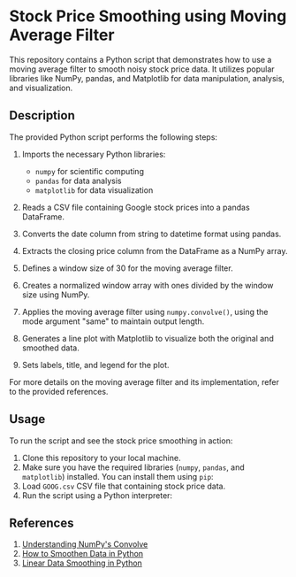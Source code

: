 # Stock Price Smoothing using Moving Average Filter

This repository contains a Python script that demonstrates how to use a moving average filter to smooth noisy stock price data. It utilizes popular libraries like NumPy, pandas, and Matplotlib for data manipulation, analysis, and visualization.

## Description

The provided Python script performs the following steps:

1. Imports the necessary Python libraries:
   - `numpy` for scientific computing
   - `pandas` for data analysis
   - `matplotlib` for data visualization

2. Reads a CSV file containing Google stock prices into a pandas DataFrame.
3. Converts the date column from string to datetime format using pandas.
4. Extracts the closing price column from the DataFrame as a NumPy array.
5. Defines a window size of 30 for the moving average filter.
6. Creates a normalized window array with ones divided by the window size using NumPy.
7. Applies the moving average filter using `numpy.convolve()`, using the mode argument "same" to maintain output length.
8. Generates a line plot with Matplotlib to visualize both the original and smoothed data.
9. Sets labels, title, and legend for the plot.

For more details on the moving average filter and its implementation, refer to the provided references.

## Usage

To run the script and see the stock price smoothing in action:

1. Clone this repository to your local machine.
2. Make sure you have the required libraries (`numpy`, `pandas`, and `matplotlib`) installed. You can install them using `pip`:
3. Load `GOOG.csv`  CSV file that containing stock price data.
4. Run the script using a Python interpreter:


## References

1. [Understanding NumPy's Convolve](https://stackoverflow.com/questions/20036663/understanding-numpys-convolve)
2. [How to Smoothen Data in Python](https://stackoverflow.com/questions/30443883/how-to-smoothen-data-in-python)
3. [Linear Data Smoothing in Python](https://swharden.com/blog/2008-11-17-linear-data-smoothing-in-python/)
